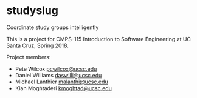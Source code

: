 # studyslug
Coordinate study groups intelligently

This is a project for CMPS-115 Introduction to Software Engineering at UC Santa Cruz, Spring 2018.

Project members:
 * Pete Wilcox pcwilcox@ucsc.edu
 * Daniel Williams daswilli@ucsc.edu
 * Michael Lanthier malanthi@ucsc.edu
 * Kian Moghtaderi kmoghtad@ucsc.edu
